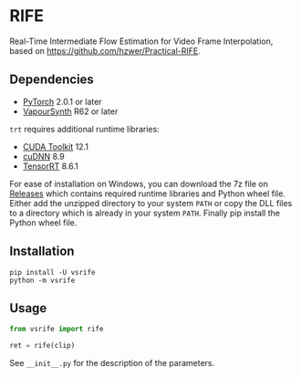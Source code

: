 # RIFE
Real-Time Intermediate Flow Estimation for Video Frame Interpolation, based on https://github.com/hzwer/Practical-RIFE.


## Dependencies
- [PyTorch](https://pytorch.org/get-started) 2.0.1 or later
- [VapourSynth](http://www.vapoursynth.com/) R62 or later

`trt` requires additional runtime libraries:
- [CUDA Toolkit](https://developer.nvidia.com/cuda-toolkit) 12.1
- [cuDNN](https://developer.nvidia.com/cudnn) 8.9
- [TensorRT](https://developer.nvidia.com/tensorrt) 8.6.1

For ease of installation on Windows, you can download the 7z file on [Releases](https://github.com/HolyWu/vs-rife/releases) which contains required runtime libraries and Python wheel file. Either add the unzipped directory to your system `PATH` or copy the DLL files to a directory which is already in your system `PATH`. Finally pip install the Python wheel file.


## Installation
```
pip install -U vsrife
python -m vsrife
```


## Usage
```python
from vsrife import rife

ret = rife(clip)
```

See `__init__.py` for the description of the parameters.
